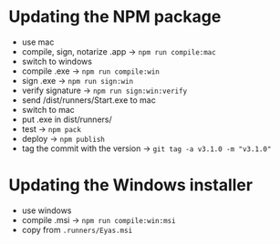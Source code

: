 # Updating the NPM package

* use mac
* compile, sign, notarize .app -> `npm run compile:mac`
* switch to windows
* compile .exe -> `npm run compile:win`
* sign .exe -> `npm run sign:win`
* verify signature -> `npm run sign:win:verify`
* send /dist/runners/Start.exe to mac
* switch to mac
* put .exe in dist/runners/
* test -> `npm pack`
* deploy -> `npm publish`
* tag the commit with the version -> `git tag -a v3.1.0 -m "v3.1.0"`


# Updating the Windows installer

* use windows
* compile .msi -> `npm run compile:win:msi`
* copy from `.runners/Eyas.msi`